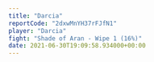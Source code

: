 ```yaml
---
title: "Darcia"
reportCode: "2dxwMnYH37rFJfN1"
player: "Darcia"
fight: "Shade of Aran - Wipe 1 (16%)"
date: 2021-06-30T19:09:58.934000+00:00
---
```


